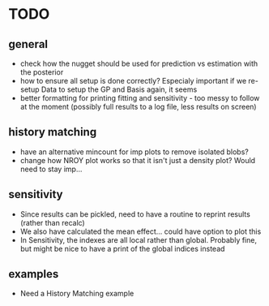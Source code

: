 # TODO

## general
* check how the nugget should be used for prediction vs estimation with the posterior
* how to ensure all setup is done correctly? Especialy important if we re-setup Data to setup the GP and Basis again, it seems
* better formatting for printing fitting and sensitivity - too messy to follow at the moment (possibly full results to a log file, less results on screen)

## history matching
* have an alternative mincount for imp plots to remove isolated blobs?
* change how NROY plot works so that it isn't just a density plot? Would need to stay imp...

## sensitivity
* Since results can be pickled, need to have a routine to reprint results (rather than recalc)
* We also have calculated the mean effect... could have option to plot this
* In Sensitivity, the indexes are all local rather than global. Probably fine, but might be nice to have a print of the global indices instead

## examples
* Need a History Matching example

